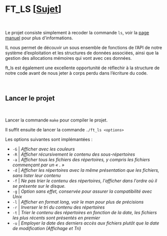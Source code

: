 # FT_LS [[Sujet](https://github.com/tvarnier/42/blob/master/system/ft_ls/subject.pdf)]

<br>

Le projet consiste simplement à recoder la commande `ls`, voir la [page manuel](http://manpagesfr.free.fr/man/man1/ls.1.html) pour plus d'informations.

IL nous permet de découvir un sous ensemble de fonctions de l’API de notre système d’exploitation et les structures de données associées, ainsi que la gestion des allocations mémoires qui vont avec ces données.

ft_ls est également une excellente opportunité de réflechir à la structure de notre code avant de nous jeter à corps perdu dans l’écriture du code.

<br>

## Lancer le projet

<br>

Lancer la commande `make` pour compiler le projet.

Il suffit ensuite de lancer la commande `./ft_ls <options>`

Les options suivantes sont implémantées :

 * `-G` | *Afficher avec les couleurs*
 * `-R` | *Afficher récursivement le contenu des sous-répertoires*
 * `-a` | *Afficher tous les fichiers des répertoires, y compris les fichiers commençant par un « . »*
 * `-d` | *Afficher les répertoires avec la même présentation que les fichiers, sans lister leur contenu*
 * `-f` | *Ne pas trier le contenu des répertoires, l'afficher dans l'ordre où il se présente sur le disque.*
 * `-g` | *Option sans effet, conservée pour assurer la compatibilité avec Unix*
 * `-l` | *Afficher en format long, voir le man pour plus de précisions*
 * `-r` | *Inverser le tri du contenu des répertoires*
 * `-t` | *Trier le contenu des répertoires en fonction de la date, les fichiers les plus récents sont présentés en premier*
 * `-u` | *Employer la date des derniers accès aux fichiers plutôt que la date de modification (Affichage et Tri)*
